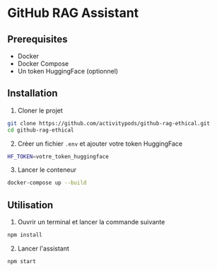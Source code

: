 # GitHub RAG Assistant

## Prerequisites

- Docker
- Docker Compose
- Un token HuggingFace (optionnel)

## Installation

1. Cloner le projet

```bash
git clone https://github.com/activitypods/github-rag-ethical.git
cd github-rag-ethical
```

2. Créer un fichier `.env` et ajouter votre token HuggingFace

```bash
HF_TOKEN=votre_token_huggingface
```

3. Lancer le conteneur

```bash
docker-compose up --build
```

## Utilisation

1. Ouvrir un terminal et lancer la commande suivante

```bash
npm install
```

2. Lancer l'assistant

```bash
npm start
```
